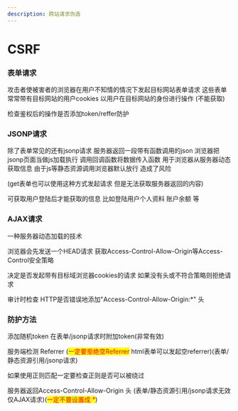 ```yaml
---
description: 跨站请求伪造
---
```


# CSRF

### 表单请求

攻击者使被害者的浏览器在用户不知情的情况下发起目标网站表单请求 这些表单常常带有目标网站的用户cookies 以用户在目标网站的身份进行操作 (不能获取)

检查鉴权后的操作是否添加token/reffer防护

### JSONP请求

除了表单常见的还有jsonp请求 服务器返回一段带有函数调用的json 浏览器把jsonp页面当做js加载执行 调用回调函数将数据传入函数 用于浏览器从服务器动态获取信息 由于js等静态资源调用浏览器默认放行 造成了风险

(get表单也可以使用这种方式发起请求 但是无法获取服务器返回的内容)

可获取用户登陆后才能获取的信息  比如登陆用户个人资料 账户余额 等

### AJAX请求

一种服务器动态加载的技术

浏览器会先发送一个HEAD请求 获取Access-Control-Allow-Origin等Access-Control安全策略

决定是否发起带有目标域浏览器cookies的请求 如果没有头或不符合策略则拒绝请求

审计时检查 HTTP是否错误地添加"Access-Control-Allow-Origin:\*" 头

### 防护方法

添加随机token 在表单/jsonp请求时附加token(非常有效)

服务端检测 Referrer (<mark style="color:red;">一定要拒绝空Referrer</mark> html表单可以发起空referrer)(表单/静态资源引用/jsonp请求)

如果使用正则匹配一定要检查正则是否可以被绕过

服务器返回Access-Control-Allow-Origin 头 (表单/静态资源引用/jsonp请求无效 仅AJAX请求)(<mark style="color:red;">一定不要设置成 \*</mark>)







###




